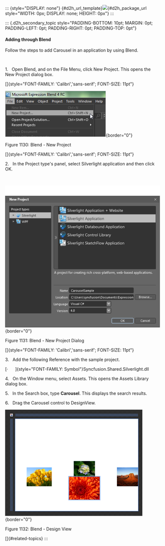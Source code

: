 ::: {style="DISPLAY: none"}
[](ms-xhelp:///?Id=d2h_url_template){#d2h_url_template}![](!package_url!){#d2h_package_url style="WIDTH: 0px; DISPLAY: none; HEIGHT: 0px"}
:::

::: {.d2h_secondary_topic style="PADDING-BOTTOM: 10pt; MARGIN: 0pt; PADDING-LEFT: 0pt; PADDING-RIGHT: 0pt; PADDING-TOP: 0pt"}
#### Adding through Blend

Follow the steps to add Carousel in an application by using Blend.

 

1.   Open Blend, and on the File Menu, click New Project. This opens the New Project dialog box.

[]{style="FONT-FAMILY: 'Calibri','sans-serif'; FONT-SIZE: 11pt"} 

![](../ImagesExt/image261_50.png){border="0"}

Figure 1130: Blend - New Project

[]{style="FONT-FAMILY: 'Calibri','sans-serif'; FONT-SIZE: 11pt"} 

2.   In the Project type's panel, select Silverlight application and then click OK.

 

![](../ImagesExt/image261_1025.png){border="0"}

Figure 1131: Blend - New Project Dialog

[]{style="FONT-FAMILY: 'Calibri','sans-serif'; FONT-SIZE: 11pt"} 

3.   Add the following Reference with the sample project.

[·      ]{style="FONT-FAMILY: Symbol"}Syncfusion.Shared.Silverlight.dll

4.   On the Window menu, select Assets. This opens the Assets Library dialog box.

5.   In the Search box, type **Carousel**. This displays the search results.

6.   Drag the Carousel control to DesignView.

![](../ImagesExt/image261_1026.png){border="0"}

Figure 1132: Blend - Design View

[]{#related-topics}
:::
